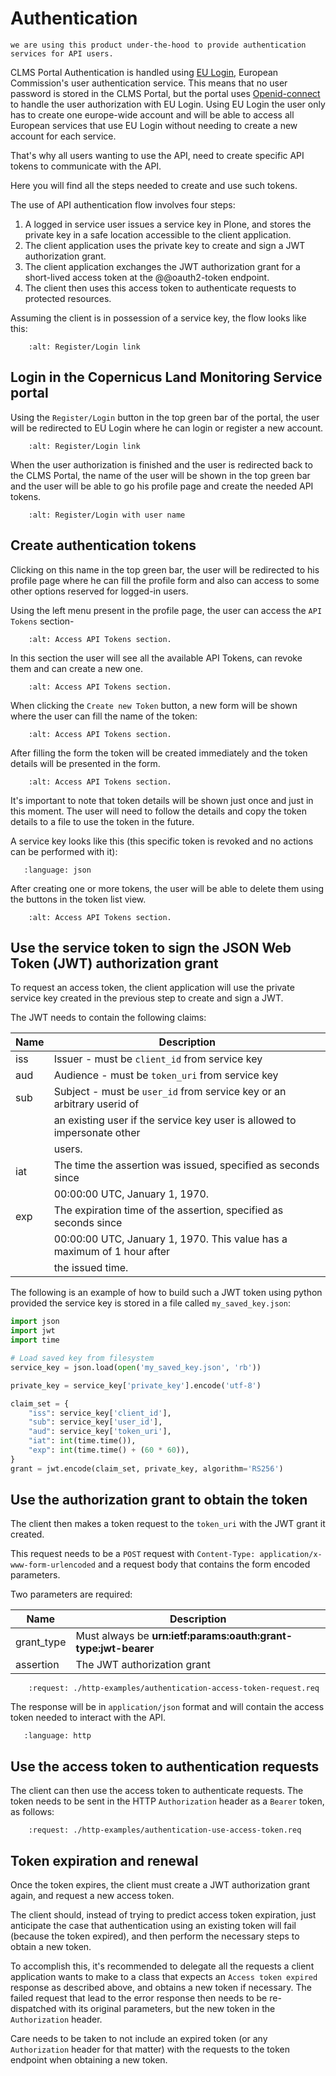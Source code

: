 # Authentication

```{note} This documentation is heavily based on [ftw.tokenauth](https://pypi.org/project/ftw.tokenauth/) product's documentation because
we are using this product under-the-hood to provide authentication services for API users.

```

CLMS Portal Authentication is handled using [EU Login](https://ecas.ec.europa.eu/cas/help.html), European Commission's user
authentication service. This means that no user password is stored in the CLMS Portal, but the portal uses [Openid-connect](<https://en.wikipedia.org/wiki/OpenID#OpenID_Connect_(OIDC)>) to handle the user authorization with EU Login. Using EU Login the user only has to create one europe-wide account and will be able to access all European services that use EU Login without needing to create a new account for each service.

That's why all users wanting to use the API, need to create specific API tokens to communicate with the API.

Here you will find all the steps needed to create and use such tokens.

The use of API authentication flow involves four steps:

1. A logged in service user issues a service key in Plone, and stores the private key in a safe location accessible to the client application.
2. The client application uses the private key to create and sign a JWT authorization grant.
3. The client application exchanges the JWT authorization grant for a short-lived access token at the @@oauth2-token endpoint.
4. The client then uses this access token to authenticate requests to protected resources.

Assuming the client is in possession of a service key, the flow looks like this:

```{image} ./images/authentication-flow.png
    :alt: Register/Login link
```

## Login in the Copernicus Land Monitoring Service portal

Using the `Register/Login` button in the top green bar of the portal, the user will be redirected to EU Login where he can login or register a new account.

```{image} ./images/authentication-register-login-link.png
    :alt: Register/Login link
```

When the user authorization is finished and the user is redirected back to the CLMS Portal, the name of the user will be shown in the top
green bar and the user will be able to go his profile page and create the needed API tokens.

```{image} ./images/authentication-register-login-user-name.png
    :alt: Register/Login with user name
```

## Create authentication tokens

Clicking on this name in the top green bar, the user will be redirected to his profile page where he can fill the profile form and also can access to some other options reserved for logged-in users.

Using the left menu present in the profile page, the user can access the `API Tokens` section-

```{image} ./images/authentication-tokens-access.png
    :alt: Access API Tokens section.
```

In this section the user will see all the available API Tokens, can revoke them and can create a new one.

```{image} ./images/authentication-tokens-page.png
    :alt: Access API Tokens section.
```

When clicking the `Create new Token` button, a new form will be shown where the user can fill the name of the token:

```{image} ./images/authentication-tokens-create-new-token.png
    :alt: Access API Tokens section.
```

After filling the form the token will be created immediately and the token details will be presented in the form.

```{image} ./images/authentication-tokens-create-new-token-created.png
    :alt: Access API Tokens section.
```

It's important to note that token details will be shown just once and just in this moment. The user will need to follow the details and copy the token details to a file to use the token in the future.

A service key looks like this (this specific token is revoked and no actions can be performed with it):

```{literalinclude} ./others/token.json
   :language: json
```

After creating one or more tokens, the user will be able to delete them using the buttons in the token list view.

```{image} ./images/authentication-token-token-list.png
    :alt: Access API Tokens section.
```

## Use the service token to sign the JSON Web Token (JWT) authorization grant

To request an access token, the client application will use the private service key created in the previous step to create and sign a JWT.

The JWT needs to contain the following claims:

| Name | Description                                                              |
| ---- | ------------------------------------------------------------------------ |
| iss  | Issuer - must be `client_id` from service key                            |
| aud  | Audience - must be `token_uri` from service key                          |
| sub  | Subject - must be `user_id` from service key or an arbitrary userid of   |
|      | an existing user if the service key user is allowed to impersonate other |
|      | users.                                                                   |
| iat  | The time the assertion was issued, specified as seconds since            |
|      | 00:00:00 UTC, January 1, 1970.                                           |
| exp  | The expiration time of the assertion, specified as seconds since         |
|      | 00:00:00 UTC, January 1, 1970. This value has a maximum of 1 hour after  |
|      | the issued time.                                                         |

The following is an example of how to build such a JWT token using python provided the service key
is stored in a file called `my_saved_key.json`:

```python
import json
import jwt
import time

# Load saved key from filesystem
service_key = json.load(open('my_saved_key.json', 'rb'))

private_key = service_key['private_key'].encode('utf-8')

claim_set = {
    "iss": service_key['client_id'],
    "sub": service_key['user_id'],
    "aud": service_key['token_uri'],
    "iat": int(time.time()),
    "exp": int(time.time() + (60 * 60)),
}
grant = jwt.encode(claim_set, private_key, algorithm='RS256')

```

## Use the authorization grant to obtain the token

The client then makes a token request to the `token_uri` with the JWT grant it created.

This request needs to be a `POST` request with `Content-Type: application/x-www-form-urlencoded` and a request body that contains the form encoded parameters.

Two parameters are required:

| Name       | Description                                                    |
| ---------- | -------------------------------------------------------------- |
| grant_type | Must always be **urn:ietf:params:oauth:grant-type:jwt-bearer** |
| assertion  | The JWT authorization grant                                    |

```{http:example} curl wget python-requests
    :request: ./http-examples/authentication-access-token-request.req
```

The response will be in `application/json` format and will contain the access token needed to interact with the API.

```{literalinclude} ./http-examples/authentication-access-token-request.resp
   :language: http
```

## Use the access token to authentication requests

The client can then use the access token to authenticate requests. The token needs to be sent in the HTTP `Authorization` header as a `Bearer` token, as follows:

```{http:example} curl wget python-requests
    :request: ./http-examples/authentication-use-access-token.req
```

## Token expiration and renewal

Once the token expires, the client must create a JWT authorization grant again, and request a new access token.

The client should, instead of trying to predict access token expiration, just anticipate the case that authentication using an existing token will fail (because the token expired), and then perform the necessary steps to obtain a new token.

To accomplish this, it's recommended to delegate all the requests a client application wants to make to a class that expects an `Access token expired` response as described above, and obtains a new token if necessary. The failed request that lead to the error response then needs to be re-dispatched with its original parameters, but the new token in the `Authorization` header.

Care needs to be taken to not include an expired token (or any `Authorization` header for that matter) with the requests to the token endpoint when obtaining a new token.
